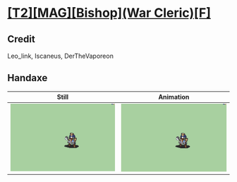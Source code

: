 # [\[T2\]\[MAG\]\[Bishop\]\(War Cleric\)\[F\]](../)

## Credit

Leo_link, Iscaneus, DerTheVaporeon
	
## Handaxe

| Still | Animation |
| :---: | :-------: |
| ![Handaxe still](./Handaxe_000.png) | ![Handaxe animation](./Handaxe.gif) |
